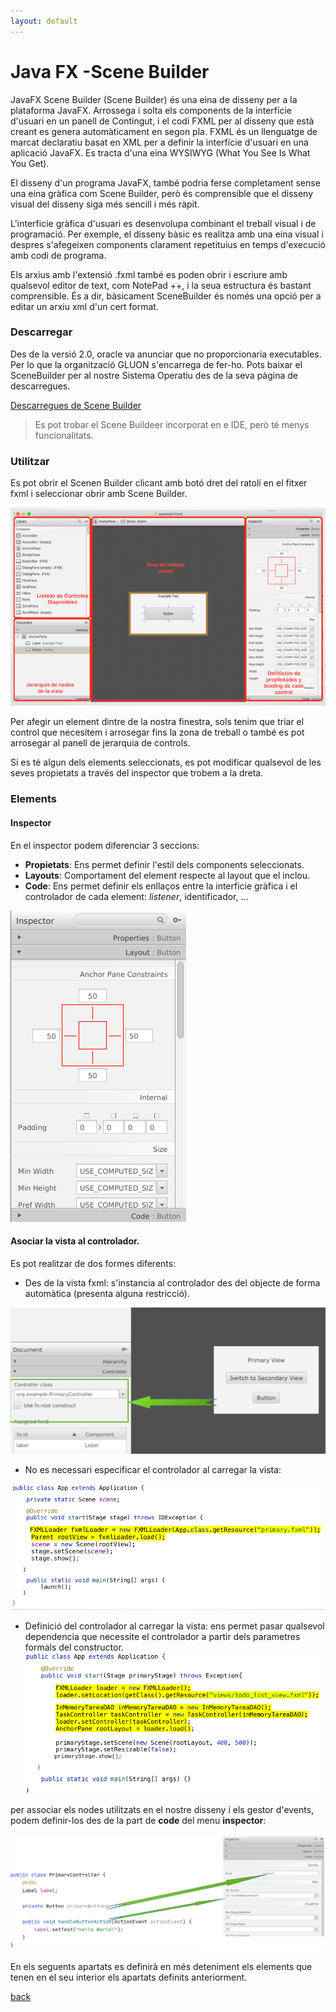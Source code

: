 ```yaml
---
layout: default
---
```


# Java FX -Scene Builder

JavaFX Scene Builder (Scene Builder) és una eina de disseny per a la plataforma JavaFX. Arrossega i solta els components de la interfície d'usuari en un panell de Contingut, i el codi FXML per al disseny que està creant es genera automàticament en segon pla. FXML és un llenguatge de marcat declaratiu basat en XML per a definir la interfície d'usuari en una aplicació JavaFX. Es tracta d'una eina WYSIWYG (What You See Is What You Get).

El disseny d'un programa JavaFX, també podria ferse completament sense una eina gràfica com Scene Builder, però és comprensible que el disseny visual del disseny siga més sencill i més ràpit.

L'interficie gràfica d'usuari es desenvolupa combinant el treball visual i de programació. Per exemple, el disseny bàsic es realitza amb una eina visual i despres s'afegeixen components clarament repetituius en temps d'execució amb codi de programa.

Els arxius amb l'extensió .fxml també es poden obrir i escriure amb qualsevol editor de text, com NotePad ++, i la seua estructura és bastant comprensible. És a dir, bàsicament SceneBuilder és només una opció per a editar un arxiu xml d'un cert format.

### Descarregar

Des de la versió 2.0, oracle va anunciar que no proporcionaria executables. Per lo que la organització GLUON s'encarrega de fer-ho. Pots baixar el SceneBuilder per al nostre Sistema Operatiu des de la seva pàgina de descarregues.

[Descarregues de Scene Builder](https://gluonhq.com/products/scene-builder/#download)

> Es pot trobar el Scene Buildeer incorporat en e IDE, però té menys funcionalitats. 

### Utilitzar
Es pot obrir el Scenen Builder clicant amb botó dret del ratolí en el fitxer fxml i seleccionar obrir amb Scene Builder.
 
![scene Builder](images/sceneBuilder1.png)
  
Per afegir un element dintre de la nostra finestra, sols tenim que triar el control que necesitem i arrosegar fins la zona de treball o també es pot arrosegar al panell de jerarquia de controls.

 
Si es té algun dels elements seleccionats, es pot modificar qualsevol de les seves propietats a través del inspector que trobem a la dreta. 

### Elements

#### Inspector

En el inspector podem diferenciar 3 seccions:

- **Propietats**: Ens permet definir l'estil dels components seleccionats.
- **Layouts**: Comportament del element respecte al layout que el inclou.
- **Code**: Ens permet definir els enllaços entre la interficie gràfica i el controlador de cada element: *listener*, identificador, ...

![scene Builder - Inspector ](images/sceneBuilder3.png)
  
#### Asociar la vista al controlador. 
  
Es pot realitzar de dos formes diferents:
- Des de la vista fxml: s'instancia al controlador des del objecte de forma automàtica (presenta alguna restricció).

![scene Builder - Inspector ](images/sceneBuilder4.png)

- No es necessari especificar el controlador al carregar la vista:

![sense especificar controlador ](images/sceneBuilder5.png)

- Definició del controlador al carregar la vista: ens permet pasar qualsevol dependencia que necessite el controlador a partir dels parametres formals del constructor.
![definit al carregar la vista](images/sceneBuilder6.png)

per associar els nodes utilitzats en el nostre disseny i els gestor d'events, podem definir-los des de la part de **code** del menu **inspector**:

![id - metode](images/sceneBuilder7.png)

En els seguents apartats es definirà en més deteniment els elements que tenen en el seu interior els apartats definits anteriorment.

[back](../javafx.html)


